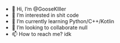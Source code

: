 - 👋 Hi, I’m @GooseKIller
- 👀 I’m interested in shit code
- 🌱 I’m currently learning Python/C++/Kotlin
- 💞️ I’m looking to collaborate null
- 📫 How to reach me? idk

<!---
GooseKIller/GooseKIller is a ✨ special ✨ repository because its `README.md` (this file) appears on your GitHub profile.
You can click the Preview link to take a look at your changes.
--->
